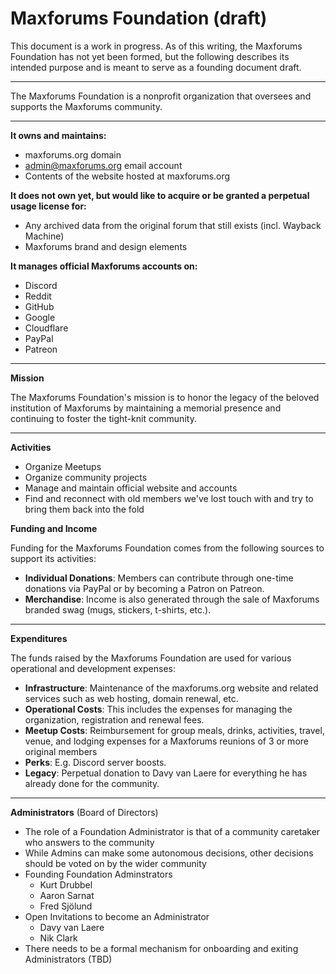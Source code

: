 # Maxforums Foundation (draft)

This document is a work in progress. As of this writing, the Maxforums Foundation has not yet been formed, but the following describes its intended purpose and is meant to serve as a founding document draft.

---

The Maxforums Foundation is a nonprofit organization that oversees and supports the Maxforums community.

---

**It owns and maintains:**
- maxforums.org domain
- admin@maxforums.org email account
- Contents of the website hosted at maxforums.org

**It does not own yet, but would like to acquire or be granted a perpetual usage license for:**
- Any archived data from the original forum that still exists (incl. Wayback Machine)
- Maxforums brand and design elements

**It manages official Maxforums accounts on:**
- Discord
- Reddit
- GitHub
- Google
- Cloudflare
- PayPal
- Patreon

---

**Mission**

The Maxforums Foundation's mission is to honor the legacy of the beloved institution of Maxforums by maintaining a memorial presence and continuing to foster the tight-knit community.

---

**Activities**
- Organize Meetups
- Organize community projects
- Manage and maintain official website and accounts
- Find and reconnect with old members we've lost touch with and try to bring them back into the fold

**Funding and Income**

Funding for the Maxforums Foundation comes from the following sources to support its activities: 
- **Individual Donations**: Members can contribute through one-time donations via PayPal or by becoming a Patron on Patreon.
- **Merchandise**: Income is also generated through the sale of Maxforums branded swag (mugs, stickers, t-shirts, etc.).

---

**Expenditures**

The funds raised by the Maxforums Foundation are used for various operational and development expenses:
- **Infrastructure**: Maintenance of the maxforums.org website and related services such as web hosting, domain renewal, etc. 
- **Operational Costs**: This includes the expenses for managing the organization, registration and renewal fees. 
- **Meetup Costs**: Reimbursement for group meals, drinks, activities, travel, venue, and lodging expenses for a Maxforums reunions of 3 or more original members 
- **Perks**: E.g. Discord server boosts.
- **Legacy**: Perpetual donation to Davy van Laere for everything he has already done for the community.

---

**Administrators** (Board of Directors)
- The role of a Foundation Administrator is that of a community caretaker who answers to the community
- While Admins can make some autonomous decisions, other decisions should be voted on by the wider community
- Founding Foundation Adminstrators
    - Kurt Drubbel
    - Aaron Sarnat
    - Fred Sjölund
- Open Invitations to become an Administrator
    - Davy van Laere
    - Nik Clark
- There needs to be a formal mechanism for onboarding and exiting Administrators (TBD)

